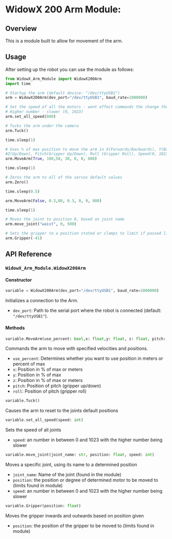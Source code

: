 # WidowX 200 Arm Module:
## Overview
This is a module built to allow for movement of the arm.

## Usage
After setting up the robot you can use the module as follows:

```python
from WidowX_Arm_Module import WidowX200Arm
import time

# Startup the arm (default device: "/dev/ttyUSB1")
arm = WidowX200Arm(dev_port="/dev/ttyUSB1", baud_rate=1000000)

# Set the speed of all the motors - wont effect commands the change the speed
# Higher number - slower (0, 1023)
arm.set_all_speed(800)

# Tucks the arm under the camera
arm.Tuck()

time.sleep(1)

# Uses % of max position to move the arm in X(Forwards/Backwards), Y(Base Turn Left/Right)
#Z(Up/Down), Pitch(Gripper Up/Down), Roll (Gripper Roll), Speed(0, 1023 Higher - slower)
arm.MoveArm(True, 100,50, 30, 0, 0, 800)

time.sleep(1)

# Zeros the arm to all of the servos default values
arm.Zero()

time.sleep(0.5)

arm.MoveArm(False, 0.3,80, 0.3, 0, 0, 800)

time.sleep(1)

# Moves the joint to position 0, based on joint name
arm.move_joint("waist", 0, 500)

# Sets the gripper to a position stated or clamps to limit if passed limit
arm.Gripper(-41)
```

## API Reference

### `WidowX_Arm_Module.WidowX200Arm`
#### Constructor
```python
variable = WidowX200Arm(dev_port="/dev/ttyUSB1", baud_rate=1000000)
```
Initializes a connection to the Arm.
- `dev_port`: Path to the serial port where the robot is connected (default: `"/dev/ttyUSB1"`).

#### Methods

```python
variable.MoveArm(use_percent: bool,x: float,y: float, z: float, pitch: int, roll: int, speed: int)
```
Commands the arm to move with specified velocities and positions.
- `use_percent`: Determines whether you want to use position in meters or percent of max
- `x`: Position in % of max or meters
- `y`: Position in % of max 
- `z`: Position in % of max or meters
- `pitch`: Position of pitch (gripper up/down)
- `roll`: Position of pitch (gripper roll)

```python
variable.Tuck()
```
Causes the arm to reset to the joints default positions

```python
variable.set_all_speed(speed: int)
```
Sets the speed of all joints
- `speed`: an number in between 0 and 1023 with the higher number being slower

```python
variable.move_joint(joint_name: str, position: float, speed: int)
```
Moves a specific joint, using its name to a determined position
- `joint_name`: Name of the joint (found in the module)
- `position`: the position or degree of determined motor to be moved to (limits found in module)
- `speed`: an number in between 0 and 1023 with the higher number being slower

```python
variable.Gripper(position: float)
```
Moves the gripper inwards and outwards based on position given
- `position`: the position of the gripper to be moved to (limits found in module)